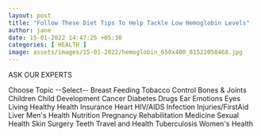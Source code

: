 ```yaml
---
layout: post
title: "Follow These Diet Tips To Help Tackle Low Hemoglobin Levels"
author: jane 
date: 15-01-2022 14:47:25 +05:30 
categories: [ HEALTH ] 
image: assets/images/15-01-2022/hemoglobin_650x400_81522058468.jpg
---
```

ASK OUR EXPERTS

Choose Topic --Select-- Breast Feeding Tobacco Control Bones & Joints Children Child Development Cancer Diabetes Drugs Ear Emotions Eyes Living Healthy Health Insurance Heart HIV/AIDS Infection Injuries/FirstAid Liver Men's Health Nutrition Pregnancy Rehabilitation Medicine Sexual Health Skin Surgery Teeth Travel and Health Tuberculosis Women's Health